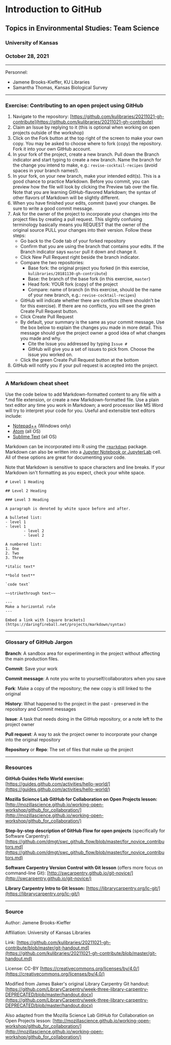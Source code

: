 # Introduction to GitHub

## Topics in Environmental Studies: Team Science
### University of Kansas
### October 28, 2021

---

Personnel:
- Jamene Brooks-Kieffer, KU Libraries
- Samantha Thomas, Kansas Biological Survey

---

### Exercise: Contributing to an open project using GitHub

1. Navigate to the repository: [https://github.com/kulibraries/20211021-gh-contribute](https://github.com/kulibraries/20211021-gh-contribute)
2. Claim an Issue by replying to it (this is optional when working on open projects outside of the workshop)
3. Click on the Fork button at the top right of the screen to make your own copy. You may be asked to choose where to fork (copy) the repository. Fork it into your own GitHub account. 
4. In your fork of the project, create a new branch. Pull down the Branch indicator and start typing to create a new branch. Name the branch for the change you intend to make, e.g.: `revise-cocktail-recipes` (avoid spaces in your branch names!).
5. In your fork, on your new branch, make your intended edit(s). This is a good chance to practice Markdown. Before you commit, you can preview how the file will look by clicking the Preview tab over the file. Note that you are learning GitHub-flavored Markdown; the syntax of other flavors of Markdown will be slightly different.
6. When you have finished your edits, commit (save) your changes. Be sure to write a good commit message.
7. Ask for the owner of the project to incorporate your changes into the project files by creating a pull request. This slightly confusing terminology basically means you REQUEST that the owner of the original source PULL your changes into their version. Follow these steps:
   - Go back to the Code tab of your forked repository
   - Confirm that you are using the branch that contains your edits. If the Branch indicator says `master` pull it down and change it.
   - Click New Pull Request right beside the branch indicator.
   - Compare the two repositories:
     - Base fork: the original project you forked (in this exercise, `kulibraries/20181130-gh-contribute`)
     - Base: the branch of the base fork (in this exercise,  `master`)
     - Head fork: YOUR fork (copy) of the project
     - Compare: name of branch (in this exercise, should be the name of your new branch, e.g.: `revise-cocktail-recipes`)
   - GitHub will indicate whether there are conflicts (there shouldn't be for this exercise). If there are no conflicts, you will see the green Create Pull Request button.
   - Click Create Pull Request
   - By default, your summary is the same as your commit message. Use the box below to explain the changes you made in more detail. This message should give the project owner a good idea of what changes you made and why.
     - Cite the Issue you addressed by typing `Issue #`
     - GitHub will give you a set of issues to pick from. Choose the issue you worked on.
   - Click the green Create Pull Request button at the bottom
8. GitHub will notify you if your pull request is accepted into the project.   

---

### A Markdown cheat sheet

Use the code below to add Markdown-formatted content to any file with a \*.md file extension, or create a new Markdown-formatted file. Use a plain text editor any time you work in Markdown; a word processor like MS Word will try to interpret your code for you. Useful and extensible text editors include:

- [Notepad++](http://notepad-plus-plus.org/) (Windows only)
- [Atom](https://atom.io/) (all OS)
- [Sublime Text](https://www.sublimetext.com/) (all OS)

Markdown can be incorporated into R using the [`rmarkdown`](https://rmarkdown.rstudio.com/index.html) package. Markdown can also be written into a [Jupyter Notebook or JupyterLab](https://jupyter.org/index.html) cell. All of these options are great for documenting your code.

Note that Markdown is sensitive to space characters and line breaks. If your Markdown isn't formatting as you expect, check your white space.

`# Level 1 Heading`

`## Level 2 Heading`

`### Level 3 Heading`

`A paragraph is denoted by white space before and after.`

	A bulleted list:
	- level 1
	- level 1
			- level 2
			- level 2

	A numbered list:
	1. One
	2. Two
	3. Three

`*italic text*`

`**bold text**`

	`code text`

`~~strikethrough text~~`
  
	---
	Make a horizontal rule
	---

`Embed a link with [square brackets](https://daringfireball.net/projects/markdown/syntax)`

---

### Glossary of GitHub Jargon

**Branch**: A sandbox area for experimenting in the project without affecting the main production files.

**Commit**: Save your work

**Commit message**: A note you write to yourself/collaborators when you save

**Fork**: Make a copy of the repository; the new copy is still linked to the original

**History**: What happened to the project in the past - preserved in the repository and Commit messages

**Issue**: A task that needs doing in the GitHub repository, or a note left to the project owner

**Pull request**: A way to ask the project owner to incorporate your change into the original repository

**Repository** or **Repo**: The set of files that make up the project

---

### Resources

**GitHub Guides Hello World exercise:** [https://guides.github.com/activities/hello-world/](https://guides.github.com/activities/hello-world/)

**Mozilla Science Lab GitHub for Collaboration on Open Projects lesson:** [http://mozillascience.github.io/working-open-workshop/github_for_collaboration/](http://mozillascience.github.io/working-open-workshop/github_for_collaboration/)

**Step-by-step description of GitHub Flow for open projects** (specifically for Software Carpentry): [https://github.com/dmgt/swc_github_flow/blob/master/for_novice_contributors.md](https://github.com/dmgt/swc_github_flow/blob/master/for_novice_contributors.md)

**Software Carpentry Version Control with Git lesson** (offers more focus on command-line Git): [http://swcarpentry.github.io/git-novice/](http://swcarpentry.github.io/git-novice/)

**Library Carpentry Intro to Git lesson:** [https://librarycarpentry.org/lc-git/](https://librarycarpentry.org/lc-git/)

---

### Source 
Author: Jamene Brooks-Kieffer

Affiliation: University of Kansas Libraries

Link: [https://github.com/kulibraries/20211021-gh-contribute/blob/master/git-handout.md](https://github.com/kulibraries/20211021-gh-contribute/blob/master/git-handout.md)

License: CC-BY [https://creativecommons.org/licenses/by/4.0/](https://creativecommons.org/licenses/by/4.0/)

Modified from James Baker's original Library Carpentry Git handout:
[https://github.com/LibraryCarpentry/week-three-library-carpentry-DEPRECATED/blob/master/handout.docx](https://github.com/LibraryCarpentry/week-three-library-carpentry-DEPRECATED/blob/master/handout.docx)

Also adapted from the Mozilla Science Lab GitHub for Collaboration on Open Projects lesson: [http://mozillascience.github.io/working-open-workshop/github_for_collaboration/](http://mozillascience.github.io/working-open-workshop/github_for_collaboration/)
